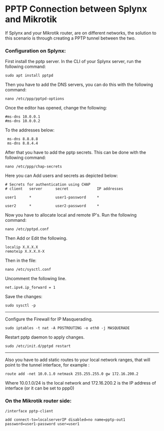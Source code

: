PPTP Connection between Splynx and Mikrotik
==========

If Splynx and your Mikrotik router, are on different networks, the solution to this scenario is through creating a PPTP tunnel between the two.


### Configuration on Splynx:

First install the pptp server. In the CLI of your Splynx server, run the following command:

```
sudo apt install pptpd
```

Then you have to add the DNS servers, you can do this with the following command:
```
nano /etc/ppp/pptpd-options
```
Once the editor has opened, change the following:
```
#ms-dns 10.0.0.1
#ms-dns 10.0.0.2
```
To the addresses below:
```
 ms-dns 8.8.8.8
 ms-dns 8.8.4.4
```


After that you have to add the pptp secrets. This can be done with the following command:

```
nano /etc/ppp/chap-secrets
```
Here you can Add users and secrets as depicted below:

```
# Secrets for authentication using CHAP
# client   server      secret             IP addresses

user1      *           user1-password     *

user2      *           user2-password     *
```

Now you have to allocate local and remote IP's. Run the following command:

```
nano /etc/pptpd.conf
```
Then Add or Edit the following.
```
localip X.X.X.X
remoteip X.X.X.X-X
```

Then in the file:

```
nano /etc/sysctl.conf
```
Uncomment the following line.

```
net.ipv4.ip_forward = 1
```

Save the changes:
```
sudo sysctl -p
```

---
Configure the Firewall for IP Masquerading.

```
sudo iptables -t nat -A POSTROUTING -o eth0 -j MASQUERADE
```

Restart pptp daemon to apply changes.
```
sudo /etc/init.d/pptpd restart
```

---
Also you have to add static routes to your local network ranges, that will point to the tunnel interface, for example :
```
route add -net 10.0.1.0 netmask 255.255.255.0 gw 172.16.200.2
```
Where 10.0.1.0/24 is the local network and 172.16.200.2 is the IP address of interface (or it can be set to ppp0)



### On the Mikrotik router side:

```
/interface pptp-client

add connect-to=localserverIP disabled=no name=pptp-out1 password=user1-password user=user1
```
